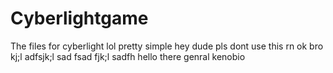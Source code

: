 # Cyberlightgame
The files for cyberlight lol pretty simple
hey dude pls dont use this rn ok bro 
kj;l adfsjk;l sad fsad fjk;l sadfh
hello there genral kenobio 
